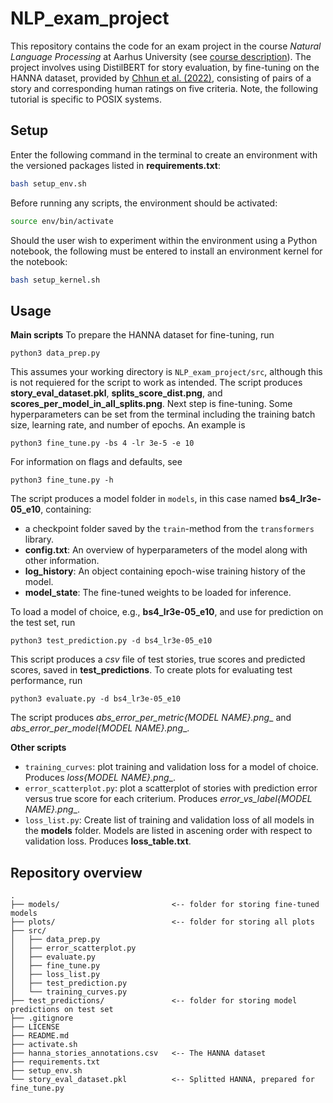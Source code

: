 # NLP_exam_project
This repository contains the code for an exam project in the course _Natural Language Processing_ at Aarhus University (see [course description](https://kursuskatalog.au.dk/en/course/119713/Natural-Language-Processing)). The project involves using DistilBERT for story evaluation, by fine-tuning on the HANNA dataset, provided by [Chhun et al. (2022)](https://github.com/dig-team/hanna-benchmark-asg), consisting of pairs of a story and corresponding human ratings on five criteria. Note, the following tutorial is specific to POSIX systems.

## Setup
Enter the following command in the terminal to create an environment with the versioned packages listed in __requirements.txt__:
```bash
bash setup_env.sh
```

Before running any scripts, the environment should be activated:
```bash
source env/bin/activate
```

Should the user wish to experiment within the environment using a Python notebook, the following must be entered to install an environment kernel for the notebook:
```bash
bash setup_kernel.sh
```

## Usage
__Main scripts__
To prepare the HANNA dataset for fine-tuning, run
```
python3 data_prep.py
```
This assumes your working directory is ```NLP_exam_project/src```, although this is not requiered for the script to work as intended. The script produces __story_eval_dataset.pkl__, __splits_score_dist.png__, and __scores_per_model_in_all_splits.png__. Next step is fine-tuning. Some hyperparameters can be set from the terminal including the training batch size, learning rate, and number of epochs. An example is
```
python3 fine_tune.py -bs 4 -lr 3e-5 -e 10
```
For information on flags and defaults, see
```
python3 fine_tune.py -h 
```
The script produces a model folder in ```models```, in this case named __bs4_lr3e-05_e10__, containing:
- a checkpoint folder saved by the ```train```-method from the ```transformers``` library.
- __config.txt__: An overview of hyperparameters of the model along with other information.
- __log_history__: An object containing epoch-wise training history of the model.
- __model_state__: The fine-tuned weights to be loaded for inference.

To load a model of choice, e.g., __bs4_lr3e-05_e10__, and use for prediction on the test set, run
```
python3 test_prediction.py -d bs4_lr3e-05_e10
```
This script produces a _csv_ file of test stories, true scores and predicted scores, saved in __test_predictions__. To create plots for evaluating test performance, run
```
python3 evaluate.py -d bs4_lr3e-05_e10
```
The script produces __abs_error_per_metric_{MODEL NAME}.png__ and __abs_error_per_model_{MODEL NAME}.png__.


__Other scripts__
- ``training_curves``: plot training and validation loss for a model of choice. Produces __loss_{MODEL NAME}.png__.
- ``error_scatterplot.py``: plot a scatterplot of stories with prediction error versus true score for each criterium. Produces __error_vs_label_{MODEL NAME}.png__.
- ``loss_list.py``: Create list of training and validation loss of all models in the __models__ folder. Models are listed in ascening order with respect to validation loss. Produces __loss_table.txt__. 


## Repository overview

```
.
├── models/                         <-- folder for storing fine-tuned models
├── plots/                          <-- folder for storing all plots
├── src/
│   ├── data_prep.py
│   ├── error_scatterplot.py
│   ├── evaluate.py
│   ├── fine_tune.py
│   ├── loss_list.py
│   ├── test_prediction.py
│   └── training_curves.py
├── test_predictions/               <-- folder for storing model predictions on test set
├── .gitignore
├── LICENSE
├── README.md
├── activate.sh
├── hanna_stories_annotations.csv   <-- The HANNA dataset
├── requirements.txt
├── setup_env.sh
└── story_eval_dataset.pkl          <-- Splitted HANNA, prepared for fine_tune.py
```